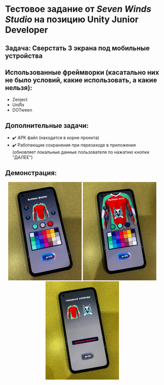 # Тестовое задание от *Seven Winds Studio* на позицию Unity Junior Developer
## Задача: Сверстать 3 экрана под мобильные устройства
## Использованные фреймворки (касатально них не было условий, какие использовать, а какие нельзя):
* Zenject
* UniRx
* DOTween

## Дополнительные задачи:
* :heavy_check_mark: APK файл (находится в корне проекта)
* :heavy_check_mark: Работающие сохранения при перезаходе в приложение (обновляет локальные данные пользователя по нажатию кнопки "ДАЛЕЕ")

## Демонстрация:
<p align="center">
  <img src="https://github.com/arewerage/7winds_testtask/blob/media/1.jpg" alt="" width="240"/>
  <img src="https://github.com/arewerage/7winds_testtask/blob/media/2.jpg" alt="" width="240"/>
  <img src="https://github.com/arewerage/7winds_testtask/blob/media/3.jpg" alt="" width="240"/>
</p>
